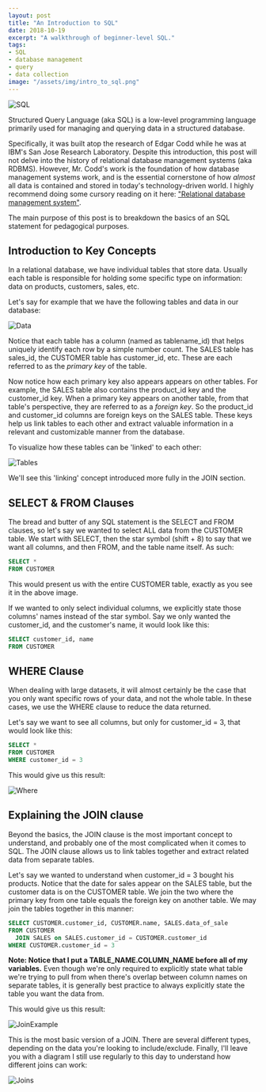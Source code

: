 ```yaml
---
layout: post
title: "An Introduction to SQL"
date: 2018-10-19
excerpt: "A walkthrough of beginner-level SQL."
tags:
- SQL
- database management
- query
- data collection
image: "/assets/img/intro_to_sql.png"
---
```

![SQL]({{"/assets/img/intro_to_sql.png"}})

Structured Query Language (aka SQL) is a low-level programming language primarily used for managing and querying data in a structured database.

Specifically, it was built atop the research of Edgar Codd while he was at IBM's San Jose Research Laboratory. Despite this introduction, this post will not delve into the history of relational database management systems (aka RDBMS). However, Mr. Codd's work is the foundation of how database management systems work, and is the essential cornerstone of how *almost* all data is contained and stored in today's technology-driven world. I highly recommend doing some cursory reading on it here: ["Relational database management system"](https://en.wikipedia.org/wiki/Relational_database_management_system).

The main purpose of this post is to breakdown the basics of an SQL statement for pedagogical purposes.

## Introduction to Key Concepts

In a relational database, we have individual tables that store data. Usually each table is responsible for holding some specific type on information: data on products, customers, sales, etc.

Let's say for example that we have the following tables and data in our database:

![Data]({{"/assets/img/sample_data.png"}})

Notice that each table has a column (named as tablename_id) that helps uniquely identify each row by a simple number count. The SALES table has sales_id, the CUSTOMER table has customer_id, etc. These are each referred to as the *primary key* of the table.

Now notice how each primary key also appears appears on other tables. For example, the SALES table also contains the product_id key and the customer_id key. When a primary key appears on another table, from that table's perspective, they are referred to as a *foreign key*. So the product_id and customer_id columns are foreign keys on the SALES table. These keys help us link tables to each other and extract valuable information in a relevant and customizable manner from the database.

To visualize how these tables can be 'linked' to each other:

![Tables]({{"/assets/img/sql_tables.jpg"}})

We'll see this 'linking' concept introduced more fully in the JOIN section.

## SELECT & FROM Clauses

The bread and butter of any SQL statement is the SELECT and FROM clauses, so let's say we wanted to select ALL data from the CUSTOMER table. We start with SELECT, then the star symbol (shift + 8) to say that we want all columns, and then FROM, and the table name itself. As such:

```SQL
SELECT *
FROM CUSTOMER
```
This would present us with the entire CUSTOMER table, exactly as you see it in the above image.

If we wanted to only select individual columns, we explicitly state those columns' names instead of the star symbol. Say we only wanted the customer_id, and the customer's name, it would look like this:

```SQL
SELECT customer_id, name
FROM CUSTOMER
```

## WHERE Clause

When dealing with large datasets, it will almost certainly be the case that you only want specific rows of your data, and not the whole table. In these cases, we use the WHERE clause to reduce the data returned.

Let's say we want to see all columns, but only for customer_id = 3, that would look like this:

```SQL
SELECT *
FROM CUSTOMER
WHERE customer_id = 3
```

This would give us this result:

![Where]({{"/assets/img/where.png"}})

## Explaining the JOIN clause

Beyond the basics, the JOIN clause is the most important concept to understand, and probably one of the most complicated when it comes to SQL. The JOIN clause allows us to link tables together and extract related data from separate tables.

Let's say we wanted to understand when customer_id = 3 bought his products. Notice that the date for sales appear on the SALES table, but the customer data is on the CUSTOMER table. We join the two where the primary key from one table equals the foreign key on another table. We may join the tables together in this manner:

```SQL
SELECT CUSTOMER.customer_id, CUSTOMER.name, SALES.data_of_sale
FROM CUSTOMER
  JOIN SALES on SALES.customer_id = CUSTOMER.customer_id
WHERE CUSTOMER.customer_id = 3
```
**Note: Notice that I put a TABLE_NAME.COLUMN_NAME before all of my variables.** Even though we're only required to explicitly state what table we're trying to pull from when there's overlap between column names on separate tables, it is generally best practice to always explicitly state the table you want the data from.

This would give us this result:

![JoinExample]({{"/assets/img/joins_exp.png"}})

This is the most basic version of a JOIN. There are several different types, depending on the data you're looking to include/exclude. Finally, I'll leave you with a diagram I still use regularly to this day to understand how different joins can work:

![Joins]({{"/assets/img/sql_joins.jpg"}})
